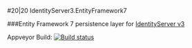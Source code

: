 #20|20 IdentityServer3.EntityFramework7

###Entity Framework 7 persistence layer for [IdentityServer v3](https://github.com/IdentityServer/IdentityServer3)

Appveyor Build: [![Build status](https://ci.appveyor.com/api/projects/status/a5fpfldw17icqq8l/branch/master?svg=true)](https://ci.appveyor.com/project/2020IP/twentytwenty-identityserver3-entityframework7/branch/master)

